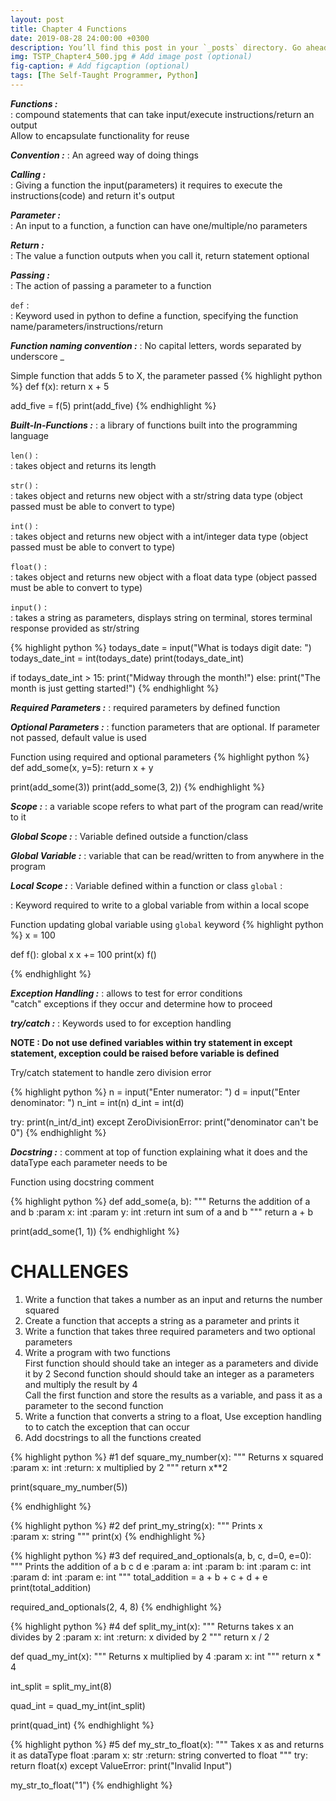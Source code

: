 ```yaml
---
layout: post
title: Chapter 4 Functions
date: 2019-08-28 24:00:00 +0300
description: You’ll find this post in your `_posts` directory. Go ahead and edit it and re-build the site to see your changes. # Add post description (optional)
img: TSTP_Chapter4_500.jpg # Add image post (optional)
fig-caption: # Add figcaption (optional)
tags: [The Self-Taught Programmer, Python]
---
```


***Functions :***  
: compound statements that can take input/execute instructions/return an output  
Allow to encapsulate functionality for reuse 

***Convention :*** 
: An agreed way of doing things  

***Calling :***    
: Giving a function the input(parameters) it requires to execute the instructions(code) and return it's output

***Parameter :***  
: An input to a function, a function can have one/multiple/no parameters

***Return :***     
: The value a function outputs when you call it, return statement optional

***Passing :***    
: The action of passing a parameter to a function

`def` :      
: Keyword used in python to define a function, specifying the function name/parameters/instructions/return

***Function naming convention :*** 
: No capital letters, words separated by underscore _

Simple function that adds 5 to X, the parameter passed
{% highlight python %}
def f(x):
	return x + 5 

add_five = f(5)
print(add_five)
{% endhighlight %}


***Built-In-Functions :*** 
: a library of functions built into the programming language 

`len()` :   
: takes object and returns its length

`str()` :    
: takes object and returns new object with a str/string data type  (object passed must be able to convert to type)

`int()` :   
: takes object and returns new object with a int/integer data type (object passed must be able to convert to type)

`float()` :  
: takes object and returns new object with a float data type       (object passed must be able to convert to type)

`input()` :   
: takes a string as parameters, displays string on terminal, stores terminal response provided  as str/string 


{% highlight python %}
todays_date = input("What is todays digit date: ")
todays_date_int = int(todays_date)
print(todays_date_int)

if todays_date_int > 15:
	print("Midway through the month!")
else:
	print("The month is just getting started!")
{% endhighlight %}



***Required Parameters :*** 
: required parameters by defined function 

***Optional Parameters :***
: function parameters that are optional. If parameter not passed, default value is used 

Function using required and optional parameters
{% highlight python %}
def add_some(x, y=5):
	return x + y

print(add_some(3))
print(add_some(3, 2))
{% endhighlight %}

***Scope :*** 
: a variable scope refers to what part of the program can read/write to it

***Global Scope :*** 
: Variable defined outside a function/class

***Global Variable :*** 
: variable that can be read/written to from anywhere in the program 

***Local Scope :*** 
: Variable defined within a function or class
`global` :  

: Keyword required to write to a global variable from within a local scope

Function updating global variable using `global` keyword
{% highlight python %}
x = 100

def f():
	global x 
	x += 100
	print(x)
f()

{% endhighlight %}

***Exception Handling :*** 
: allows to test for error conditions   
"catch" exceptions if they occur and determine how to proceed

***try/catch :*** 
: Keywords used to for exception handling 

**NOTE : Do not use defined variables within try statement in except statement, exception could be raised before variable is defined** 

Try/catch statement to handle zero division error 

{% highlight python %}
n = input("Enter numerator: ")
d = input("Enter denominator: ")
n_int = int(n)
d_int = int(d)

try:
	print(n_int/d_int) 
except ZeroDivisionError:
	print("denominator can't be 0")
{% endhighlight %}

***Docstring :***
: comment at top of function explaining what it does and the dataType each parameter needs to be 

Function using docstring comment

{% highlight python %}
def add_some(a, b):
	"""
	Returns the addition of a and b 
	:param x: int 
	:param y: int
	:return int sum of a and b
	"""
	return a + b

print(add_some(1, 1))
{% endhighlight %}


# CHALLENGES 
1. Write a function that takes a number as an input and returns the number squared
2. Create a function that accepts a string as a parameter and prints it 
3. Write a function that takes three required parameters and two optional parameters 
4. Write a program with two functions  
First function should should take an integer as a parameters and divide it by 2
Second function should should take an integer as a parameters and multiply the result by 4  
Call the first function and store the results as a variable, and pass it as a parameter to the second function 
5. Write a function that converts a string to a float, Use exception handling to to catch the exception that can occur
6. Add docstrings to all the functions created

{% highlight python %}
#1
def square_my_number(x):
	"""
	Returns x squared 
	:param x: int
	:return: x multiplied by 2
	"""
	return x**2

print(square_my_number(5))

{% endhighlight %}

{% highlight python %}
#2
def print_my_string(x):
	"""
	Prints x  
	:param x: string
	"""
	print(x)
{% endhighlight %}

{% highlight python %}
#3
def required_and_optionals(a, b, c, d=0, e=0):
	"""
	Prints the addition of a b c d e 
	:param a: int
	:param b: int
	:param c: int
	:param d: int
	:param e: int
	"""
	total_addition  = a + b + c + d + e
	print(total_addition)

required_and_optionals(2, 4, 8)
{% endhighlight %}


{% highlight python %}
#4
def split_my_int(x):
	"""
	Returns takes x an divides by 2 
	:param x: int
	:return: x divided by 2 
	"""
	return x / 2

def quad_my_int(x):
	"""
	Returns x multiplied by 4
	:param x: int
	"""
	return x * 4

int_split = split_my_int(8)

quad_int = quad_my_int(int_split)

print(quad_int)
{% endhighlight %}

{% highlight python %}
#5 
def my_str_to_float(x):
	"""
	Takes x as and returns it as dataType float
	:param x: str
	:return: string converted to float 
	"""
	try: 
		return float(x)
	except ValueError:
		print("Invalid Input")

my_str_to_float("1")
{% endhighlight %}



